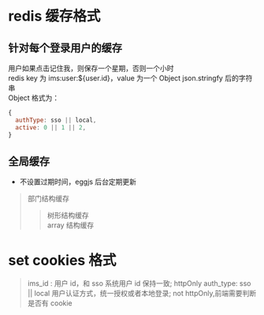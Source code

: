 # redis 缓存格式

## 针对每个登录用户的缓存

用户如果点击记住我，则保存一个星期，否则一个小时  
redis key 为 ims:user:${user.id}，value 为一个 Object json.stringfy 后的字符串  
Object 格式为：

```javascript
{
  authType: sso || local,
  active: 0 || 1 || 2,
}
```

## 全局缓存

- 不设置过期时间，eggjs 后台定期更新

> 部门结构缓存
>
> > 树形结构缓存  
> > array 结构缓存

# set cookies 格式

> ims_id : 用户 id，和 sso 系统用户 id 保持一致; httpOnly
> auth_type: sso || local 用户认证方式，统一授权或者本地登录; not httpOnly,前端需要判断是否有 cookie
